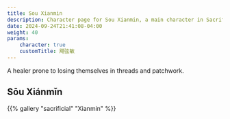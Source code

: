 ```yaml
---
title: Sou Xianmin
description: Character page for Sou Xianmin, a main character in Sacrificial
date: 2024-09-24T21:41:08-04:00
weight: 40
params:
    character: true
    customTitle: 飕弦敏
---
```


A healer prone to losing themselves in threads and patchwork.

<!--more-->

## Sōu Xiánmǐn

<section class="gallery">
{{% gallery "sacrificial" "Xianmin" %}}
</section>
